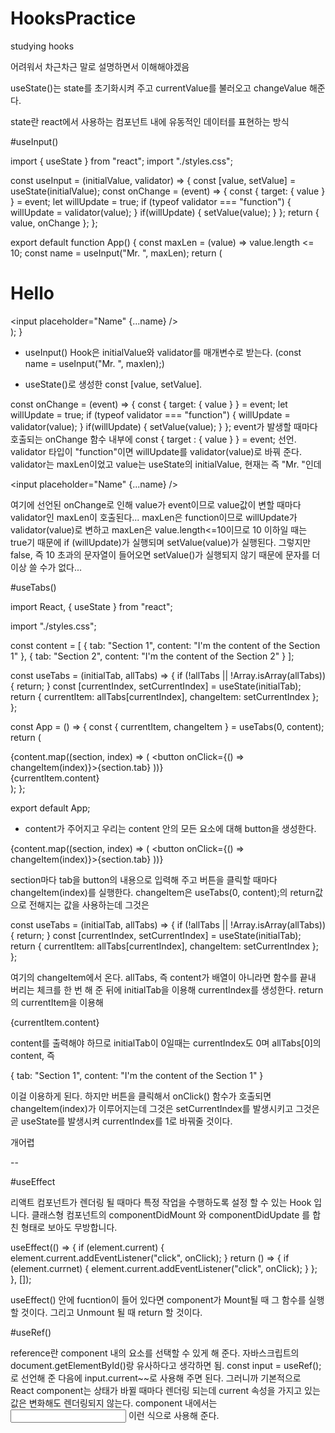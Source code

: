# HooksPractice
studying hooks

어려워서 차근차근 말로 설명하면서 이해해야겠음

useState()는 state를 초기화시켜 주고 currentValue를 불러오고 changeValue 해준다.

state란 react에서 사용하는 컴포넌트 내에 유동적인 데이터를 표현하는 방식


#useInput()


import { useState } from "react";
import "./styles.css";

const useInput = (initialValue, validator) => {
  const [value, setValue] = useState(initialValue);
  const onChange = (event) => {
    const {
      target: { value }
    } = event;
    let willUpdate = true;
    if (typeof validator === "function") {
      willUpdate = validator(value);
    }
    if(willUpdate) {
      setValue(value);
    }
  };
  return { value, onChange };
};

export default function App() {
  const maxLen = (value) => value.length <= 10;
  const name = useInput("Mr. ", maxLen);
  return (
    <div className="App">
      <h1>Hello</h1>
      <input placeholder="Name" {...name} />
    </div>
  );
}

- useInput() Hook은 initialValue와 validator를 매개변수로 받는다. (const name = useInput("Mr. ", maxlen);)

- useState()로 생성한 const [value, setValue].

 const onChange = (event) => {
    const {
      target: { value }
    } = event;
    let willUpdate = true;
    if (typeof validator === "function") {
      willUpdate = validator(value);
    }
    if(willUpdate) {
      setValue(value);
    }
  };
event가 발생할 때마다 호출되는 onChange 함수 내부에 const { target : { value } } = event; 선언.
validator 타입이 "function"이면 willUpdate를 validator(value)로 바꿔 준다.
validator는 maxLen이었고 value는 useState의 initialValue, 현재는 즉 "Mr. "인데

 <input placeholder="Name" {...name} />
 
여기에 선언된 onChange로 인해 value가 event이므로 value값이 변할 때마다 validator인 maxLen이 호출된다...
maxLen은 function이므로 willUpdate가 validator(value)로 변하고 maxLen은 value.length<=10이므로 10 이하일 때는 true기 때문에
if (willUpdate)가 실행되며 setValue(value)가 실행된다.
그렇지만 false, 즉 10 초과의 문자열이 들어오면 setValue()가 실행되지 않기 때문에 문자를 더이상 쓸 수가 없다...



#useTabs()



import React, { useState } from "react";

import "./styles.css";

const content = [
  {
    tab: "Section 1",
    content: "I'm the content of the Section 1"
  },
  {
    tab: "Section 2",
    content: "I'm the content of the Section 2"
  }
];

const useTabs = (initialTab, allTabs) => {
  if (!allTabs || !Array.isArray(allTabs)) {
    return;
  }
  const [currentIndex, setCurrentIndex] = useState(initialTab);
  return {
    currentItem: allTabs[currentIndex],
    changeItem: setCurrentIndex
  };
};

const App = () => {
  const { currentItem, changeItem } = useTabs(0, content);
   return (
    <div>
      {content.map((section, index) => (
        <button onClick={() => changeItem(index)}>{section.tab}</button>
      ))}
      <div>{currentItem.content}</div>
    </div>
  );
};

export default App;

- content가 주어지고 우리는 content 안의 모든 요소에 대해 button을 생성한다.

{content.map((section, index) => (
        <button onClick={() => changeItem(index)}>{section.tab}</button>
      ))}
      
section마다 tab을 button의 내용으로 입력해 주고 버튼을 클릭할 때마다 changeItem(index)를 실행한다.
changeItem은 useTabs(0, content);의 return값으로 전해지는 값을 사용하는데 그것은

const useTabs = (initialTab, allTabs) => {
  if (!allTabs || !Array.isArray(allTabs)) {
    return;
  }
  const [currentIndex, setCurrentIndex] = useState(initialTab);
  return {
    currentItem: allTabs[currentIndex],
    changeItem: setCurrentIndex
  };
};

여기의 changeItem에서 온다. allTabs, 즉 content가 배열이 아니라면 함수를 끝내 버리는 체크를 한 번 해 준 뒤에 initialTab을 이용해 currentIndex를 생성한다.
return의 currentItem을 이용해

<div>{currentItem.content}</div>

content를 출력해야 하므로 initialTab이 0일때는 currentIndex도 0며 allTabs[0]의 content, 즉

{
    tab: "Section 1",
    content: "I'm the content of the Section 1"
  }
  
이걸 이용하게 된다. 하지만 버튼을 클릭해서 onClick() 함수가 호출되면 changeItem(index)가 이루어지는데 그것은 setCurrentIndex를 발생시키고 그것은 곧 useState를 발생시켜 currentIndex를 1로 바꿔줄 것이다.


개어렵



--

#useEffect

리액트 컴포넌트가 렌더링 될 때마다 특정 작업을 수행하도록 설정 할 수 있는 Hook 입니다. 클래스형 컴포넌트의 componentDidMount 와 componentDidUpdate 를 합친 형태로 보아도 무방합니다.

useEffect(() => {
    if (element.current) {
      element.current.addEventListener("click", onClick);
    }
    return () => {
      if (element.currnet) {
        element.current.addEventListener("click", onClick);
      }
    };
  }, []);

useEffect() 안에 fucntion이 들어 있다면 component가 Mount될 때 그 함수를 실행할 것이다. 그리고 Unmount 될 때 return 할 것이다.


#useRef()

reference란 component 내의 요소를 선택할 수 있게 해 준다. 자바스크립트의 document.getElementById()랑 유사하다고 생각하면 됨.
const input = useRef(); 로 선언해 준 다음에 input.current~~로 사용해 주면 된다. 그러니까 기본적으로 React component는 상태가 바뀔 때마다 렌더링 되는데 current 속성을 가지고 있는 값은 변화해도 렌더링되지 않는다.
component 내에서는 <input ref={input}> 이런 식으로 사용해 준다.

